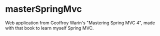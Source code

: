 # masterSpringMvc
Web application from Geoffroy Warin's "Mastering Spring MVC 4", made with that book to learn myself Spring MVC.
